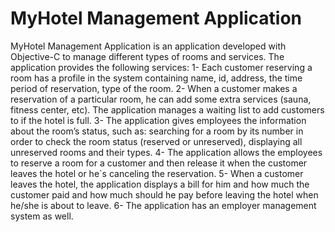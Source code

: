 # MyHotel Management Application
 MyHotel Management Application is an application developed with Objective-C to manage different types of rooms and services. The application provides the following services: 1- Each customer reserving a room has a profile in the system containing name, id, address, the time period of reservation, type of the room. 2- When a customer makes a reservation of a particular room, he can add some extra services (sauna, fitness center, etc). The application manages a waiting list to add customers to if the hotel is full. 3- The application gives employees the information about the room’s status, such as: searching for a room by its number in order to check the room status (reserved or unreserved), displaying all unreserved rooms and their types. 4- The application allows the employees to reserve a room for a customer and then release it when the customer leaves the hotel or he`s canceling the reservation. 5- When a customer leaves the hotel, the application displays a bill for him and how much the customer paid and how much should he pay before leaving the hotel when he/she is about to leave. 6- The application has an employer management system as well.
